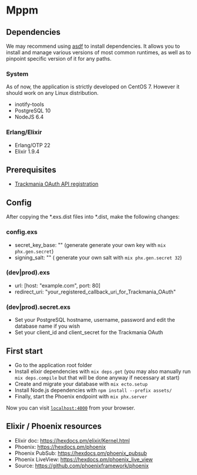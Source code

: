 # Mppm

## Dependencies

We may recommend using [asdf](https://github.com/asdf-vm/asdf) to install
dependencies. It allows you to install and manage various versions of most common
runtimes, as well as to pinpoint specific version of it for any paths.

### System
  As of now, the application is strictly developed on CentOS 7. However it should
  work on any Linux distribution.

  - inotify-tools
  - PostgreSQL 10
  - NodeJS 6.4

### Erlang/Elixir

  - Erlang/OTP 22
  - Elixir 1.9.4


## Prerequisites

  - [Trackmania OAuth API registration](https://api.trackmania.com/manager)


## Config

  After copying the \*.exs.dist files into \*.dist, make the following changes:

### config.exs
  - secret_key_base: ""
  (generate generate your own key with `mix phx.gen.secret`)
  - signing_salt: ""
  ( generate your own salt with `mix phx.gen.secret 32`)

### (dev|prod).exs

  - url: [host: "example.com", port: 80]
  - redirect_uri: "your_registered_callback_uri_for_Trackmania_OAuth"

### (dev|prod).secret.exs

  - Set your PostgreSQL hostname,  username, password and edit the  database name
  if you wish
  - Set your client_id and client_secret for the Trackmania OAuth


## First start

  * Go to the application root folder
  * Install elixir dependencies with `mix deps.get` (you may also manually run `mix deps.compile` but that will be done anyway if necessary at start)
  * Create and migrate your database with `mix ecto.setup`
  * Install Node.js dependencies with `npm install --prefix assets/`
  * Finally, start the Phoenix endpoint with `mix phx.server`

Now you can visit [`localhost:4000`](http://localhost:4000) from your browser.


## Elixir / Phoenix resources

  * Elixir doc: https://hexdocs.pm/elixir/Kernel.html
  * Phoenix: https://hexdocs.pm/phoenix
  * Phoenix PubSub: https://hexdocs.pm/phoenix_pubsub
  * Phoenix LiveView: https://hexdocs.pm/phoenix_live_view
  * Source: https://github.com/phoenixframework/phoenix
